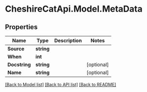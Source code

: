 # CheshireCatApi.Model.MetaData

## Properties

Name | Type | Description | Notes
------------ | ------------- | ------------- | -------------
**Source** | **string** |  | 
**When** | **int** |  | 
**Docstring** | **string** |  | [optional] 
**Name** | **string** |  | [optional] 

[[Back to Model list]](../README.md#documentation-for-models) [[Back to API list]](../README.md#documentation-for-api-endpoints) [[Back to README]](../README.md)

